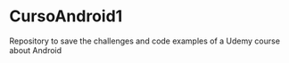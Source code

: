 # CursoAndroid1

Repository to save the challenges and code examples of a Udemy course about Android
